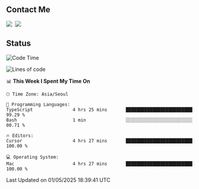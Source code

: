 ## Contact Me
<a href="https://instagram.com/_hongrok"><img src="https://img.shields.io/badge/Instagram-E4405F?style=for-the-badge&logo=Instagram&logoColor=white"/></a>&nbsp;
<img src="https://img.shields.io/badge/HongRok @hlog2e-5865F2?style=for-the-badge&logo=Discord&logoColor=white"/>&nbsp;

## Status

<!--START_SECTION:waka-->
![Code Time](http://img.shields.io/badge/Code%20Time-870%20hrs%2014%20mins-blue)

![Lines of code](https://img.shields.io/badge/From%20Hello%20World%20I%27ve%20Written-654.5%20thousand%20lines%20of%20code-blue)

📊 **This Week I Spent My Time On** 

```text
🕑︎ Time Zone: Asia/Seoul

💬 Programming Languages: 
TypeScript               4 hrs 25 mins       █████████████████████████   99.29 % 
Bash                     1 min               ░░░░░░░░░░░░░░░░░░░░░░░░░   00.71 % 

🔥 Editors: 
Cursor                   4 hrs 27 mins       █████████████████████████   100.00 % 

💻 Operating System: 
Mac                      4 hrs 27 mins       █████████████████████████   100.00 % 
```


 Last Updated on 01/05/2025 18:39:41 UTC
<!--END_SECTION:waka-->
